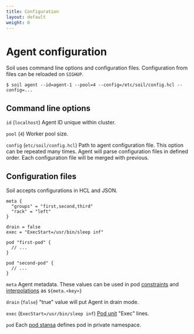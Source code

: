 ```yaml
---
title: Configuration
layout: default
weight: 0
---
```


# Agent configuration

Soil uses command line options and configuration files. Configuration from 
files can be reloaded on `SIGHUP`.

```
$ soil agent --id=agent-1 --pool=4 --config=/etc/soil/config.hcl --config=...
```

## Command line options

`id` (`localhost`) Agent ID unique within cluster.

`pool` (`4`) Worker pool size.

`config` (`etc/soil/config.hcl`) Path to agent configuration file. This option can be repeated many times. Agent will parse configuration files in defined order. Each configuration file will be merged with previous.

## Configuration files

Soil accepts configurations in HCL and JSON.

```hcl
meta {
  "groups" = "first,second,third"
  "rack" = "left"
}

drain = false
exec = "ExecStart=/usr/bin/sleep inf"

pod "first-pod" {
  // ...
}

pod "second-pod" {
  // ...
}
```

`meta` Agent metadata. These values can be used in pod [constraints]({{site.baseurl}}/pod/constraint) and [interpolations]({{site.baseurl}}/pod/interpolation) as `${meta.<key>}`

`drain` (`false`) "true" value will put Agent in drain mode.
 
`exec` (`ExecStart=/usr/bin/sleep inf`) [Pod unit]({{site.baseurl}}/pod/internals) "Exec" lines.

`pod` Each [pod stansa]({{site.baseurl}}/pod) defines pod in private namespace.